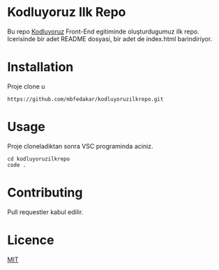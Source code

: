 # Kodluyoruz Ilk Repo
Bu repo [Kodluyoruz](https://kodluyoruz.org) Front-End egitiminde oluşturdugumuz ilk repo. Icerisinde 
bir adet README dosyasi, bir adet de index.html barindiriyor.

# Installation
Proje clone u
```
https://github.com/mbfedakar/kodluyoruzilkrepo.git
```
# Usage
Proje cloneladiktan sonra VSC programinda aciniz.
```
cd kodluyoruzilkrepo
code .
```
# Contributing
Pull requestler kabul edilir.
# Licence

[MIT](https://choosealicense.com/licenses/mit/)
